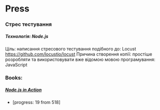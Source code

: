 # Press

### Стрес тестування
##### Технологія: Node.js

Ціль: написання стресового тестування подібного до: Locust <https://github.com/locustio/locust>
Причина створення копії: простіше розробляти та використовувати вже відомою мовою програмування: JavaScript

### Books:

##### [Node.js in Action](https://www.manning.com/books/node-js-in-action)
* [progress: 19 from 518]
